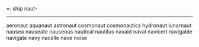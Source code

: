 =: ship
naut-

---
aeronaut
aquanaut
astronaut
cosmonaut
cosmonautics
hydronaut
lunarnaut
nausea
nauseate
nauseous
nautical
nautilus
navaid
naval
navicert
navigable
navigate
navy
nacelle
nave
noise
